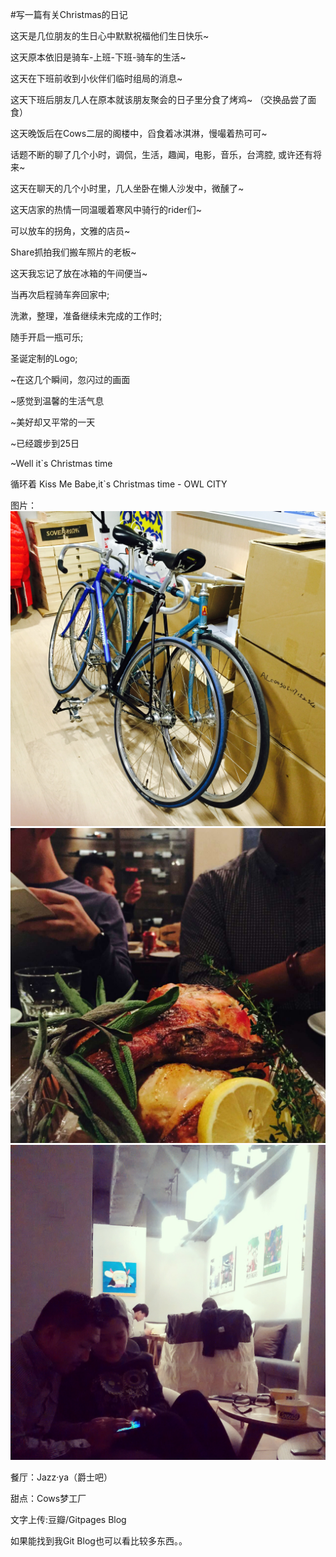 #写一篇有关Christmas的日记

这天是几位朋友的生日心中默默祝福他们生日快乐~

这天原本依旧是骑车-上班-下班-骑车的生活~

这天在下班前收到小伙伴们临时组局的消息~

这天下班后朋友几人在原本就该朋友聚会的日子里分食了烤鸡~
（交换品尝了面食）

这天晚饭后在Cows二层的阁楼中，舀食着冰淇淋，慢嘬着热可可~

话题不断的聊了几个小时，调侃，生活，趣闻，电影，音乐，台湾腔, 或许还有将来~

这天在聊天的几个小时里，几人坐卧在懒人沙发中，微醺了~

这天店家的热情一同温暖着寒风中骑行的rider们~

可以放车的拐角，文雅的店员~

Share抓拍我们搬车照片的老板~

这天我忘记了放在冰箱的午间便当~

当再次启程骑车奔回家中;

洗漱，整理，准备继续未完成的工作时;

随手开启一瓶可乐;

圣诞定制的Logo;

~在这几个瞬间，忽闪过的画面

~感觉到温馨的生活气息

~美好却又平常的一天

~已经踱步到25日


~Well it`s Christmas time

循环着 Kiss Me Babe,it`s Christmas time - OWL CITY


图片：
![](../images/christmas-2014-12-24-bike.jpg)
![](../images/christmas-2014-12-24.jpg)
![](../images/christmas-2014-12-24-2.jpg)

餐厅：Jazz·ya（爵士吧）

甜点：Cows梦工厂

文字上传:豆瓣/Gitpages Blog


如果能找到我Git Blog也可以看比较多东西。。
